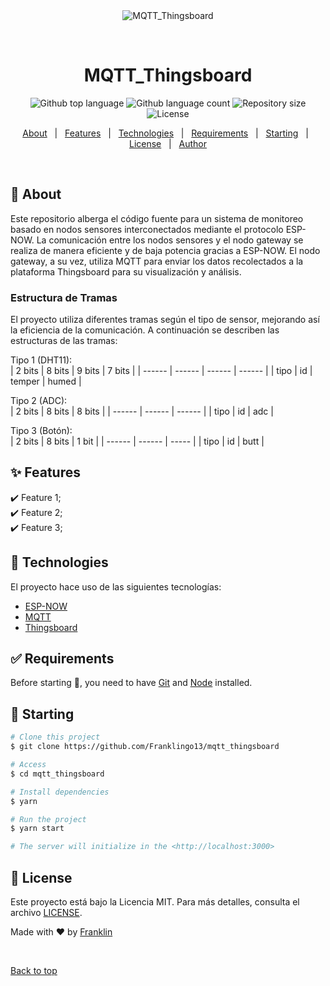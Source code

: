 <div align="center" id="top"> 
  <img src="./.github/app.gif" alt="MQTT_Thingsboard" />

  &#xa0;

  <!-- <a href="https://mqtt_thingsboard.netlify.app">Demo</a> -->
</div>

<h1 align="center">MQTT_Thingsboard</h1>

<p align="center">
  <img alt="Github top language" src="https://img.shields.io/github/languages/top/Franklingo13/mqtt_thingsboard?color=56BEB8">

  <img alt="Github language count" src="https://img.shields.io/github/languages/count/Franklingo13/mqtt_thingsboard?color=56BEB8">

  <img alt="Repository size" src="https://img.shields.io/github/repo-size/Franklingo13/mqtt_thingsboard?color=56BEB8">

  <img alt="License" src="https://img.shields.io/github/license/Franklingo13/mqtt_thingsboard?color=56BEB8">

  <!-- <img alt="Github issues" src="https://img.shields.io/github/issues/Franklingo13/mqtt_thingsboard?color=56BEB8" /> -->

  <!-- <img alt="Github forks" src="https://img.shields.io/github/forks/Franklingo13/mqtt_thingsboard?color=56BEB8" /> -->

  <!-- <img alt="Github stars" src="https://img.shields.io/github/stars/Franklingo13/mqtt_thingsboard?color=56BEB8" /> -->
</p>

<!-- Status -->

<!-- <h4 align="center"> 
	🚧  MQTT_Thingsboard 🚀 Under construction...  🚧
</h4> 

<hr> -->

<p align="center">
  <a href="#dart-about">About</a> &#xa0; | &#xa0; 
  <a href="#sparkles-features">Features</a> &#xa0; | &#xa0;
  <a href="#rocket-technologies">Technologies</a> &#xa0; | &#xa0;
  <a href="#white_check_mark-requirements">Requirements</a> &#xa0; | &#xa0;
  <a href="#checkered_flag-starting">Starting</a> &#xa0; | &#xa0;
  <a href="#memo-license">License</a> &#xa0; | &#xa0;
  <a href="https://github.com/Franklingo13" target="_blank">Author</a>
</p>

<br>

## :dart: About ##

Este repositorio alberga el código fuente para un sistema de monitoreo basado en nodos sensores interconectados mediante el protocolo ESP-NOW. La comunicación entre los nodos sensores y el nodo gateway se realiza de manera eficiente y de baja potencia gracias a ESP-NOW. El nodo gateway, a su vez, utiliza MQTT para enviar los datos recolectados a la plataforma Thingsboard para su visualización y análisis.

### Estructura de Tramas ###

El proyecto utiliza diferentes tramas según el tipo de sensor, mejorando así la eficiencia de la comunicación. A continuación se describen las estructuras de las tramas:

Tipo 1 (DHT11):  
| 2 bits | 8 bits | 9 bits | 7 bits |
| ------ | ------ | ------ | ------ |
| tipo   | id     | temper | humed  |



Tipo 2 (ADC):  
| 2 bits | 8 bits | 8 bits |
| ------ | ------ | ------ |
| tipo   | id     | adc    |


Tipo 3 (Botón):  
| 2 bits | 8 bits | 1 bit |
| ------ | ------ | ----- |
| tipo   | id     | butt  |
 


## :sparkles: Features ##

:heavy_check_mark: Feature 1;\
:heavy_check_mark: Feature 2;\
:heavy_check_mark: Feature 3;

## :rocket:  Technologies ##

El proyecto hace uso de las siguientes tecnologías:

- [ESP-NOW](https://docs.espressif.com/projects/esp-idf/en/latest/esp32/api-reference/network/esp_now.html)
- [MQTT](https://mqtt.org/)
- [Thingsboard](https://thingsboard.io/)

## :white_check_mark: Requirements ##

Before starting :checkered_flag:, you need to have [Git](https://git-scm.com) and [Node](https://nodejs.org/en/) installed.

## :checkered_flag: Starting ##

```bash
# Clone this project
$ git clone https://github.com/Franklingo13/mqtt_thingsboard

# Access
$ cd mqtt_thingsboard

# Install dependencies
$ yarn

# Run the project
$ yarn start

# The server will initialize in the <http://localhost:3000>
```

## :memo: License ##

Este proyecto está bajo la Licencia MIT. Para más detalles, consulta el archivo [LICENSE](LICENSE).


Made with :heart: by <a href="https://github.com/Franklingo13" target="_blank">Franklin</a>

&#xa0;

<a href="#top">Back to top</a>
